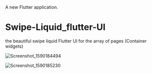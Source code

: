 
A new Flutter application.

# Swipe-Liquid_flutter-UI
the beautiful swipe liquid Flutter UI for the array of pages (Container widgets)


![Screenshot_1590184494](https://user-images.githubusercontent.com/51218670/82712703-e55b8400-9c9d-11ea-80a5-8a305edfcea0.png) 

![Screenshot_1590185230](https://user-images.githubusercontent.com/51218670/82712899-73d00580-9c9e-11ea-9c98-cf78db881205.png)
